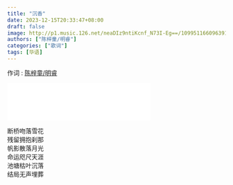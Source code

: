 ```yaml
---
title: "沉香"
date: 2023-12-15T20:33:47+08:00
draft: false
image: http://p1.music.126.net/neaDIz9ntiKcnf_N73I-Eg==/109951166096391422.jpg
authors: ["陈梓童/明睿"]
categories: ["歌词"]
tags: [华语]
---
```

作词 : [陈梓童/明睿](https://music.163.com/#/song?id=1854169916&userid=29382116)
<!--more-->

<iframe frameborder="no" border="0" marginwidth="0" marginheight="0" width=330 height=86 src="//music.163.com/outchain/player?type=2&id=1854169916&auto=0&height=66"></iframe>

断桥吻落雪花  
残留拥抱刹那  
帆影散落月光  
命运咫尺天涯  
池塘枯叶沉落  
结局无声埋葬  
